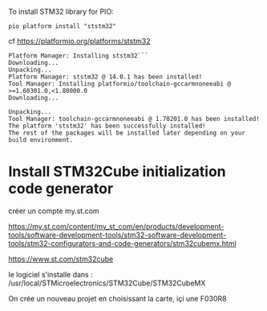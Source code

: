 To install STM32 library for PIO:
```
pio platform install "ststm32"
```
cf https://platformio.org/platforms/ststm32

```
Platform Manager: Installing ststm32```
Downloading...
Unpacking...
Platform Manager: ststm32 @ 14.0.1 has been installed!
Tool Manager: Installing platformio/toolchain-gccarmnoneeabi @ >=1.60301.0,<1.80000.0
Downloading...

Unpacking...
Tool Manager: toolchain-gccarmnoneeabi @ 1.70201.0 has been installed!
The platform 'ststm32' has been successfully installed!
The rest of the packages will be installed later depending on your build environment.
```

# Install STM32Cube initialization code generator

créer un compte my.st.com

https://my.st.com/content/my_st_com/en/products/development-tools/software-development-tools/stm32-software-development-tools/stm32-configurators-and-code-generators/stm32cubemx.html

https://www.st.com/stm32cube

le logiciel s'installe dans : /usr/local/STMicroelectronics/STM32Cube/STM32CubeMX

On crée un nouveau projet en choisissant la carte, içi une F030R8

